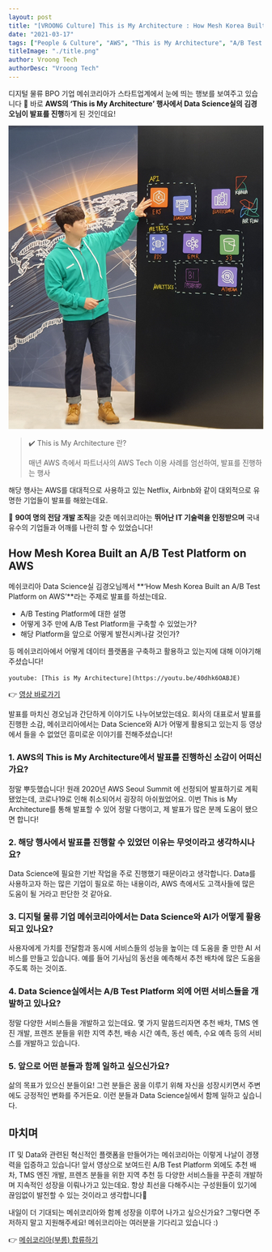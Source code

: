 ```yaml
---
layout: post
title: "[VROONG Culture] This is My Architecture : How Mesh Korea Built an A/B Test Platform on AWS"
date: "2021-03-17"
tags: ["People & Culture", "AWS", "This is My Architecture", "A/B Test Platform", "Data Science", "AI"]
titleImage: "./title.png"
author: Vroong Tech
authorDesc: "Vroong Tech"
---
```


디지털 물류 BPO 기업 메쉬코리아가 스타트업계에서 눈에 띄는 행보를 보여주고 있습니다 👏 바로 **AWS의 ‘This is My Architecture’ 행사에서 Data Science실의 김경오님이 발표를 진행**하게 된 것인데요!

![aws](./aws.png)

> ✔️ This is My Architecture 란?
>
> 매년 AWS 측에서 파트너사의 AWS Tech 이용 사례를 엄선하여, 발표를 진행하는 행사

해당 행사는 AWS를 대대적으로 사용하고 있는 Netflix, Airbnb와 같이 대외적으로 유명한 기업들이 발표를 해왔는데요.

🔔 **90여 명의 전담 개발 조직**을 갖춘 메쉬코리아는 **뛰어난 IT 기술력을 인정받으며** 국내 유수의 기업들과 어깨를 나란히 할 수 있었습니다!

## How Mesh Korea Built an A/B Test Platform on AWS

메쉬코리아 Data Science실 김경오님께서 **‘How Mesh Korea Built an A/B Test Platform on AWS’**라는 주제로 발표를 하셨는데요.

- A/B Testing Platform에 대한 설명
- 어떻게 3주 만에 A/B Test Platform을 구축할 수 있었는가?
- 해당 Platform을 앞으로 어떻게 발전시켜나갈 것인가?

등 메쉬코리아에서 어떻게 데이터 플랫폼을 구축하고 활용하고 있는지에 대해 이야기해주셨습니다!

`youtube: [This is My Architecture](https://youtu.be/40dhk6OABJE)`

👉 [영상 바로가기](https://youtu.be/40dhk6OABJE "This is My Architecture")

발표를 마치신 경오님과 간단하게 이야기도 나누어보았는데요.
회사의 대표로서 발표를 진행한 소감, 메쉬코리아에서는 Data Science와 AI가 어떻게 활용되고 있는지 등 영상에서 들을 수 없었던 흥미로운 이야기를 전해주셨습니다!

### 1. AWS의 This is My Architecture에서 발표를 진행하신 소감이 어떠신가요?

정말 뿌듯했습니다! 원래 2020년 AWS Seoul Summit 에 선정되어 발표하기로 계획됐었는데, 코로나19로 인해 취소되어서 굉장히 아쉬웠었어요. 이번 This is My Architecture를 통해 발표할 수 있어 정말 다행이고, 제 발표가 많은 분께 도움이 됐으면 합니다!

### 2. 해당 행사에서 발표를 진행할 수 있었던 이유는 무엇이라고 생각하시나요?

Data Science에 필요한 기반 작업을 주로 진행했기 때문이라고 생각합니다. Data를 사용하고자 하는 많은 기업이 필요로 하는 내용이라, AWS 측에서도 고객사들에 많은 도움이 될 거라고 판단한 것 같아요.

### 3. 디지털 물류 기업 메쉬코리아에서는 Data Science와 AI가 어떻게 활용되고 있나요?

사용자에게 가치를 전달함과 동시에 서비스들의 성능을 높이는 데 도움을 줄 만한 AI 서비스를 만들고 있습니다. 예를 들어 기사님의 동선을 예측해서 추천 배차에 많은 도움을 주도록 하는 것이죠.

### 4. Data Science실에서는 A/B Test Platform 외에 어떤 서비스들을 개발하고 있나요?

정말 다양한 서비스들을 개발하고 있는데요. 몇 가지 말씀드리자면 추천 배차, TMS 엔진 개발, 프렌즈 분들을 위한 지역 추천, 배송 시간 예측, 동선 예측, 수요 예측 등의 서비스를 개발하고 있습니다.

### 5. 앞으로 어떤 분들과 함께 일하고 싶으신가요?

삶의 목표가 있으신 분들이요! 그런 분들은 꿈을 이루기 위해 자신을 성장시키면서 주변에도 긍정적인 변화를 주거든요. 이런 분들과 Data Science실에서 함께 일하고 싶습니다.

## 마치며

IT 및 Data와 관련된 혁신적인 플랫폼을 만들어가는 메쉬코리아는 이렇게 나날이 경쟁력을 입증하고 있습니다! 앞서 영상으로 보여드린 A/B Test Platform 외에도 추천 배차, TMS 엔진 개발, 프렌즈 분들을 위한 지역 추천 등 다양한 서비스들을 꾸준히 개발하며 지속적인 성장을 이뤄나가고 있는데요. 항상 최선을 다해주시는 구성원들이 있기에 끊임없이 발전할 수 있는 것이라고 생각합니다🙂

내일이 더 기대되는 메쉬코리아와 함께 성장을 이루어 나가고 싶으신가요? 그렇다면 주저하지 말고 지원해주세요! 메쉬코리아는 여러분을 기다리고 있습니다 :)

👉 [메쉬코리아(부릉) 합류하기](https://www.notion.so/VROONG-5c5458e75f9142f8b37272d7d146dffc "메쉬코리아 합류하기")

